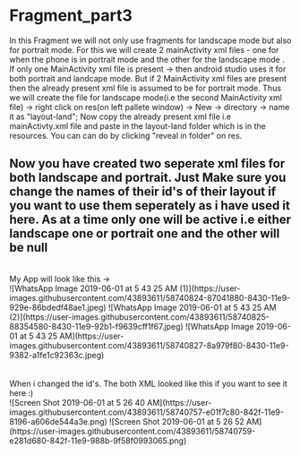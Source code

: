 # Fragment_part3
In this Fragment we will not only use fragments for landscape mode but also for portrait mode. For this we will create 2 mainActivity xml files - one for when the phone is in portrait mode and the other for the landscape mode
. If only one MainActivity xml file is present -> then android studio uses it for both portrait and landcape mode. But if 2 MainActivity xml files are present then the already present xml file is assumed to be for portrait mode.
Thus we will create the file for landscape mode(i.e the second MainActivity xml file)
-> right click on res(on left pallete window) -> New -> directory -> name it as "layout-land";
Now copy the already present xml file i.e mainActivty.xml file and paste in the layout-land folder which is in the resources. You can can do by clicking "reveal in folder" on res.
## Now you have created two seperate xml files for both landscape and portrait. Just Make sure you change the names of their id's of their layout if you want to use them seperately as i have used it here. As at a time only one will be active i.e either landscape one or portrait one and the other will be null
</br>
My App will look like this -> 
</br>
![WhatsApp Image 2019-06-01 at 5 43 25 AM (1)](https://user-images.githubusercontent.com/43893611/58740824-87041880-8430-11e9-929e-86bdedf48ae1.jpeg)
![WhatsApp Image 2019-06-01 at 5 43 25 AM (2)](https://user-images.githubusercontent.com/43893611/58740825-88354580-8430-11e9-92b1-f9639cff1f67.jpeg)
![WhatsApp Image 2019-06-01 at 5 43 25 AM](https://user-images.githubusercontent.com/43893611/58740827-8a979f80-8430-11e9-9382-a1fe1c92363c.jpeg)
</br>
</br>
</br>
When i changed the id's. The both XML looked like this if you want to see it here :)
</br>
![Screen Shot 2019-06-01 at 5 26 40 AM](https://user-images.githubusercontent.com/43893611/58740757-e01f7c80-842f-11e9-8196-a606de544a3e.png)
![Screen Shot 2019-06-01 at 5 26 52 AM](https://user-images.githubusercontent.com/43893611/58740759-e281d680-842f-11e9-988b-9f58f0993065.png)
